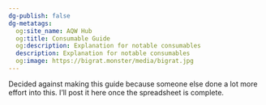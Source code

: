 ```yaml
---
dg-publish: false
dg-metatags:
  og:site_name: AQW Hub
  og:title: Consumable Guide
  og:description: Explanation for notable consumables
  description: Explanation for notable consumables
  og:image: https://bigrat.monster/media/bigrat.jpg
---
```

Decided against making this guide because someone else done a lot more effort into this. I’ll post it here once the spreadsheet is complete.